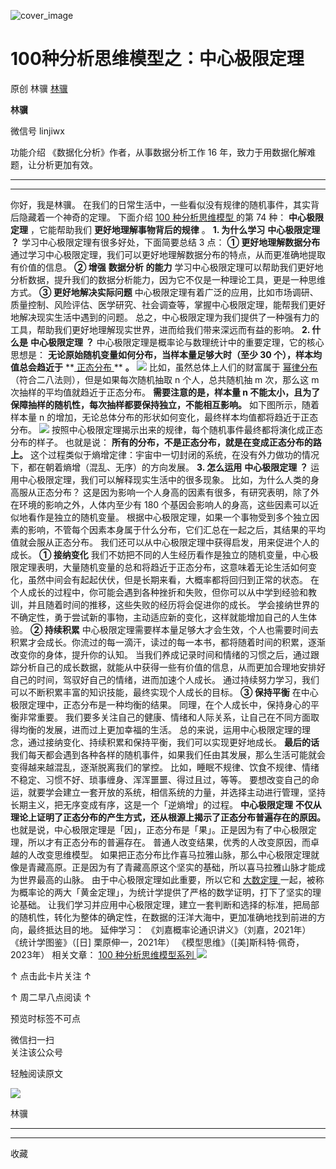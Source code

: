 ![cover_image](https://mmbiz.qpic.cn/mmbiz_jpg/giaycic3UNwo3hHgkWicT0W7vAgodLMR0g9JmTVK2LBltOALxAgibrzRSaSz9wvJo7OdxwYLeR47OaaeicZYbAyHu7g/0?wx_fmt=jpeg)

#  100种分析思维模型之：中心极限定理

原创  林骥  [ 林骥 ](javascript:void\(0\);)

**林骥**

微信号  linjiwx

功能介绍  《数据化分析》作者，从事数据分析工作 16 年，致力于用数据化解难题，让分析更加有效。

__ __

__ _ _ _ _

你好，我是林骥。  在我们的日常生活中，一些看似没有规律的随机事件，其实背后隐藏着一个神奇的定理。  下面介绍  [ 100 种分析思维模型
](https://mp.weixin.qq.com/mp/appmsgalbum?__biz=MzA4ODE2OTIxMw==&action=getalbum&album_id=1701638273011351554#wechat_redirect)
的第 74 种： **中心极限定理** ，它能帮助我们 **更好地理解事物背后的规律** 。  **1\. 为什么学习** **中心极限定理** **？**
学习中心极限定理有很多好处，下面简要总结 3 点：  **① 更好地理解数据分布**
通过学习中心极限定理，我们可以更好地理解数据分布的特点，从而更准确地提取有价值的信息。  **② 增强** **数据分析** **的能力**
学习中心极限定理可以帮助我们更好地分析数据，提升我们的数据分析能力，因为它不仅是一种理论工具，更是一种思维方式。  **③ 更好地解决实际问题**
中心极限定理有着广泛的应用，比如市场调研、质量控制、风险评估、医学研究、社会调查等，掌握中心极限定理，能帮我们更好地解决现实生活中遇到的问题。
总之，中心极限定理为我们提供了一种强有力的工具，帮助我们更好地理解现实世界，进而给我们带来深远而有益的影响。  **2\. 什么是** **中心极限定理**
**？** 中心极限定理是概率论与数理统计中的重要定理，它的核心思想是： **无论原始随机变量如何分布，当样本量足够大时（至少 30
个），样本均值总会趋近于** **[ 正态分布
](https://mp.weixin.qq.com/s?__biz=MzA4ODE2OTIxMw==&mid=2653477503&idx=1&sn=49d9b1e1355358a85a3ae15198ff2757&scene=21#wechat_redirect)
** **。**
![](https://mmbiz.qpic.cn/mmbiz_png/giaycic3UNwo3hHgkWicT0W7vAgodLMR0g9dlU77zH58bP51V4SgEHvu4PcRTuTaLVWQhv044d8OMyWdbjzUF4viaw/640?wx_fmt=png)
比如，虽然总体上人们的财富属于  [ 幂律分布
](https://mp.weixin.qq.com/s?__biz=MzA4ODE2OTIxMw==&mid=2653477556&idx=1&sn=d2642afe4a49f020d73cc73b07b075a1&scene=21#wechat_redirect)
（符合二八法则），但是如果每次随机抽取 n 个人，总共随机抽 m 次，那么这 m 次抽样的平均值就趋近于正态分布。  **需要注意的是，样本量 n
不能太小，且为了保障抽样的随机性，每次抽样都要保持独立，不能相互影响。** 如下图所示，随着样本量 n
的增加，无论总体分布的形状如何变化，最终样本均值都将趋近于正态分布。
![](https://mmbiz.qpic.cn/mmbiz_png/giaycic3UNwo3hHgkWicT0W7vAgodLMR0g9GadtHCve1TAfvYRDCmYlClI8L4TNqVydua3BKHXLQwHIF3vXcBknzw/640?wx_fmt=png)
按照中心极限定理揭示出来的规律，每个随机事件最终都将演化成正态分布的样子。  也就是说： **所有的分布，不是正态分布，就是在变成正态分布的路上。**
这个过程类似于熵增定律：宇宙中一切封闭的系统，在没有外力做功的情况下，都在朝着熵增（混乱、无序）的方向发展。  **3\. 怎么运用**
**中心极限定理** **？** 运用中心极限定理，我们可以解释现实生活中的很多现象。  比如，为什么人类的身高服从正态分布？
这是因为影响一个人身高的因素有很多，有研究表明，除了外在环境的影响之外，人体内至少有 180 个基因会影响人的身高，这些因素可以近似地看作是独立的随机变量。
根据中心极限定理，如果一个事物受到多个独立因素的影响，不管每个因素本身属于什么分布，它们汇总在一起之后，其结果的平均值就会服从正态分布。
我们还可以从中心极限定理中获得启发，用来促进个人的成长。  **① 接纳变化**
我们不妨把不同的人生经历看作是独立的随机变量，中心极限定理表明，大量随机变量的总和将趋近于正态分布，这意味着无论生活如何变化，虽然中间会有起起伏伏，但是长期来看，大概率都将回归到正常的状态。
在个人成长的过程中，你可能会遇到各种挫折和失败，但你可以从中学到经验和教训，并且随着时间的推移，这些失败的经历将会促进你的成长。
学会接纳世界的不确定性，勇于尝试新的事物，主动适应新的变化，这样就能增加自己的人生体验。  **② 持续积累**
中心极限定理需要样本量足够大才会生效，个人也需要时间去积累才会成长。你流过的每一滴汗，读过的每一本书，都将随着时间的积累，逐渐改变你的身体，提升你的认知。
当我们养成记录时间和情绪的习惯之后，通过跟踪分析自己的成长数据，就能从中获得一些有价值的信息，从而更加合理地安排好自己的时间，驾驭好自己的情绪，进而加速个人成长。
通过持续努力学习，我们可以不断积累丰富的知识技能，最终实现个人成长的目标。  **③ 保持平衡** 在中心极限定理中，正态分布是一种均衡的结果。
同理，在个人成长中，保持身心的平衡非常重要。  我们要多关注自己的健康、情绪和人际关系，让自己在不同方面取得均衡的发展，进而过上更加幸福的生活。
总的来说，运用中心极限定理的理念，通过接纳变化、持续积累和保持平衡，我们可以实现更好地成长。  **最后的话**
我们每天都会遇到各种各样的随机事件，如果我们任由其发展，那么生活可能就会变得越来越混乱，逐渐脱离我们的掌控。
比如，睡眠不规律、饮食不规律、情绪不稳定、习惯不好、琐事缠身、浑浑噩噩、得过且过，等等。
要想改变自己的命运，就要学会建立一套开放的系统，相信系统的力量，并选择主动进行管理，坚持长期主义，把无序变成有序，这是一个「逆熵增」的过程。
**中心极限定理** **不仅从理论上证明了正态分布的产生方式，还从根源上揭示了正态分布普遍存在的原因。**
也就是说，中心极限定理是「因」，正态分布是「果」。正是因为有了中心极限定理，所以才有正态分布的普遍存在。
普通人改变结果，优秀的人改变原因，而卓越的人改变思维模型。
如果把正态分布比作喜马拉雅山脉，那么中心极限定理就像是青藏高原。正是因为有了青藏高原这个坚实的基础，所以喜马拉雅山脉才能成为世界最高的山脉。
由于中心极限定理如此重要，所以它和  [ 大数定理
](https://mp.weixin.qq.com/s?__biz=MzA4ODE2OTIxMw==&mid=2653482073&idx=1&sn=2f9b3d0dfe15d88c0d8ad0a644849a05&scene=21#wechat_redirect)
一起，被称为概率论的两大「黄金定理」，为统计学提供了严格的数学证明，打下了坚实的理论基础。
让我们学习并应用中心极限定理，建立一套判断和选择的标准，把局部的随机性，转化为整体的确定性，在数据的汪洋大海中，更加准确地找到前进的方向，最终抵达目的地。
延伸学习：  《刘嘉概率论通识讲义》（刘嘉，2021年）  《统计学图鉴》（[日] 栗原伸一，2021年）  《模型思维》（[美]斯科特·佩奇，2023年）
相关文章：  [ 100 种分析思维模型系列
](https://mp.weixin.qq.com/mp/appmsgalbum?__biz=MzA4ODE2OTIxMw==&action=getalbum&album_id=1701638273011351554#wechat_redirect)
[
](https://mp.weixin.qq.com/mp/appmsgalbum?__biz=MzA4ODE2OTIxMw==&action=getalbum&album_id=1701638273011351554#wechat_redirect)
[
](https://mp.weixin.qq.com/mp/appmsgalbum?__biz=MzA4ODE2OTIxMw==&action=getalbum&album_id=1701638273011351554#wechat_redirect)
![](https://mmbiz.qpic.cn/mmbiz_png/giaycic3UNwo2MvibglEmzqTiaH1ZTkbndxmXldia6aicaVElu3RjgZwUeReI0ROnZO611DNs0y5KoUib9zFqEh6xKWJg/640?wx_fmt=png)

↑ 点击此卡片关注 ↑

↑  周二早八点阅读  ↑

预览时标签不可点

微信扫一扫  
关注该公众号



轻触阅读原文

![](http://mmbiz.qpic.cn/mmbiz_png/giaycic3UNwo3rBmMJ1emiaHxRCj3Om1wuZZCsgHvFSR3sVQrPsicIlRiaGUicJD8KCZibrmu0FzGBc6aBzfBz3HLIeDA/0?wx_fmt=png)

林骥







****



****



  收藏

